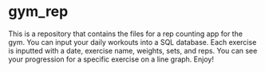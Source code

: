 # gym_rep
This is a repository that contains the files for a rep counting app for the gym. You can input your daily workouts into a SQL database.
Each exercise is inputted with a date, exercise name, weights, sets, and reps. You can see your progression for a specific exercise on a 
line graph. Enjoy!
